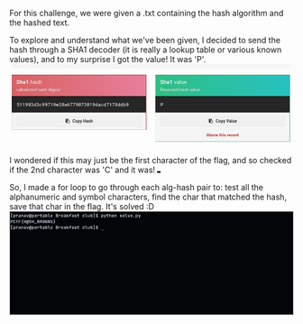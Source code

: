 For this challenge, we were given a .txt containing the hash algorithm and the hashed text.

To explore and understand what we've been given, I decided to send the hash through a SHA1 decoder (it is really a lookup table or various known values), and to my surprise I got the value! It was 'P'.
![Decoded SHA1 string](./sha1-decoded.png "Src: https://md5hashing.net/hash/sha1/")

I wondered if this may just be the first character of the flag, and so checked if the 2nd character was 'C' and it was!
![Mathcing C hash](./C-hash-match.png)

So, I made a for loop to go through each alg-hash pair to: test all the alphanumeric and symbol characters, find the char that matched the hash, save that char in the flag. It's solved :D
![Flag](./flag.png)
